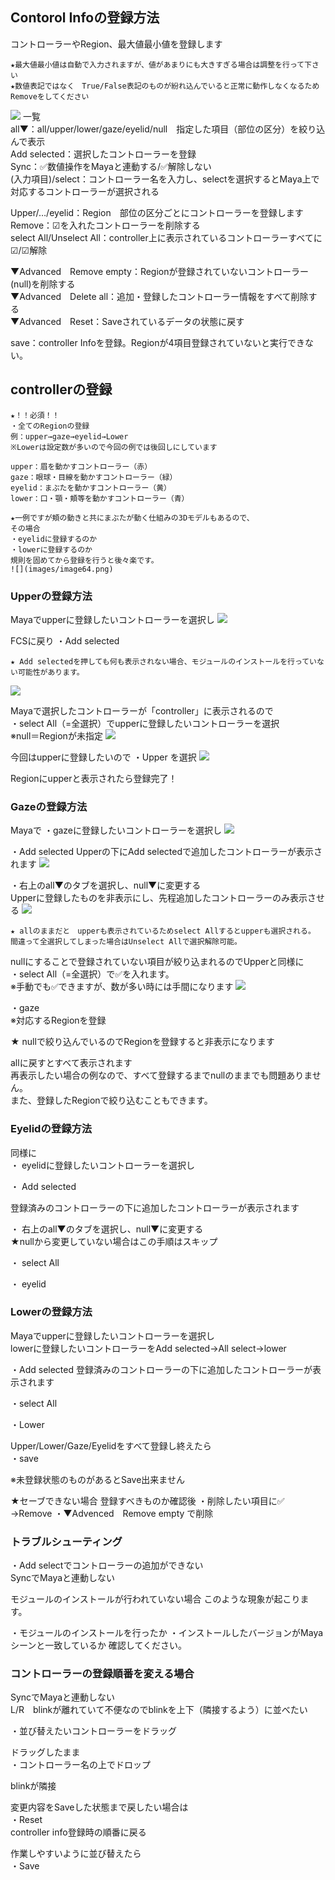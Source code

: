 ## Contorol Infoの登録方法

コントローラーやRegion、最大値最小値を登録します

```{note}
★最大値最小値は自動で入力されますが、値があまりにも大きすぎる場合は調整を行って下さい
★数値表記ではなく　True/False表記のものが紛れ込んでいると正常に動作しなくなるためRemoveをしてください
```

![](images/image37.png)
一覧  
all▼：all/upper/lower/gaze/eyelid/null　指定した項目（部位の区分）を絞り込んで表示  
Add selected：選択したコントローラーを登録  
Sync：✅数値操作をMayaと連動する/✅解除しない  
(入力項目)/select：コントローラー名を入力し、selectを選択するとMaya上で対応するコントローラーが選択される  

Upper/…/eyelid：Region　部位の区分ごとにコントローラーを登録します  
Remove：☑を入れたコントローラーを削除する  
select All/Unselect All：controller上に表示されているコントローラーすべてに☑/☑解除 

▼Advanced　Remove empty：Regionが登録されていないコントローラー(null)を削除する  
▼Advanced　Delete all：追加・登録したコントローラー情報をすべて削除する  
▼Advanced　Reset：Saveされているデータの状態に戻す
  
  save：controller Infoを登録。Regionが4項目登録されていないと実行できない。

## controllerの登録

```{warning}
★！！必須！！ 
・全てのRegionの登録
例：upper→gaze→eyelid→Lower 
※Lowerは設定数が多いので今回の例では後回しにしています

upper：眉を動かすコントローラー（赤）
gaze：眼球・目線を動かすコントローラー（緑）
eyelid：まぶたを動かすコントローラー（黄）
lower：口・顎・頬等を動かすコントローラー（青）

★一例ですが頬の動きと共にまぶたが動く仕組みの3Dモデルもあるので、
その場合
・eyelidに登録するのか 
・lowerに登録するのか 
規則を固めてから登録を行うと後々楽です。
![](images/image64.png)
```

### Upperの登録方法 

Mayaでupperに登録したいコントローラーを選択し
![](images/image36.png)

FCSに戻り
・Add selected

```{warning}
★ Add selectedを押しても何も表示されない場合、モジュールのインストールを行っていない可能性があります。
```

![](images/image38.png)


Mayaで選択したコントローラーが「controller」に表示されるので  
・select All（=全選択）でupperに登録したいコントローラーを選択  
※null＝Regionが未指定
![](images/image46.png)

今回はupperに登録したいので
・Upper
を選択
![](images/image44.png)

Regionにupperと表示されたら登録完了！


### Gazeの登録方法

Mayaで
・gazeに登録したいコントローラーを選択し
![](images/image47.png)

・Add selected
Upperの下にAdd selectedで追加したコントローラーが表示されます
![](images/image42.png)

・右上のall▼のタブを選択し、null▼に変更する  
Upperに登録したものを非表示にし、先程追加したコントローラーのみ表示させる
![](images/image43.png)

```{note}
★ allのままだと　upperも表示されているためselect Allするとupperも選択される。
間違って全選択してしまった場合はUnselect Allで選択解除可能。
```

nullにすることで登録されていない項目が絞り込まれるのでUpperと同様に  
・select All（=全選択）で✅を入れます。  
※手動でも✅できますが、数が多い時には手間になります
![](images/image51.png)

・gaze  
※対応するRegionを登録 

★ nullで絞り込んでいるのでRegionを登録すると非表示になります


allに戻すとすべて表示されます  
再表示したい場合の例なので、すべて登録するまでnullのままでも問題ありません。  
また、登録したRegionで絞り込むこともできます。


### Eyelidの登録方法

同様に  
・ eyelidに登録したいコントローラーを選択し

・ Add selected

登録済みのコントローラーの下に追加したコントローラーが表示されます

・ 右上のall▼のタブを選択し、null▼に変更する  
★nullから変更していない場合はこの手順はスキップ

・ select All

・ eyelid


### Lowerの登録方法

Mayaでupperに登録したいコントローラーを選択し  
lowerに登録したいコントローラーをAdd selected→All select→lower

・Add selected
登録済みのコントローラーの下に追加したコントローラーが表示されます

・select All

・Lower

Upper/Lower/Gaze/Eyelidをすべて登録し終えたら  
・save

※未登録状態のものがあるとSave出来ません

★セーブできない場合
登録すべきものか確認後
・削除したい項目に✅  
→Remove
・▼Advenced　Remove empty
で削除

### トラブルシューティング

・Add selectでコントローラーの追加ができない  
SyncでMayaと連動しない

モジュールのインストールが行われていない場合
このような現象が起こります。

・モジュールのインストールを行ったか
・インストールしたバージョンがMayaシーンと一致しているか
確認してください。

### コントローラーの登録順番を変える場合
SyncでMayaと連動しない  
L/R　blinkが離れていて不便なのでblinkを上下（隣接するよう）に並べたい

・並び替えたいコントローラーをドラッグ

ドラッグしたまま  
・コントローラー名の上でドロップ

blinkが隣接

変更内容をSaveした状態まで戻したい場合は  
・Reset  
controller info登録時の順番に戻る

作業しやすいように並び替えたら  
・Save

